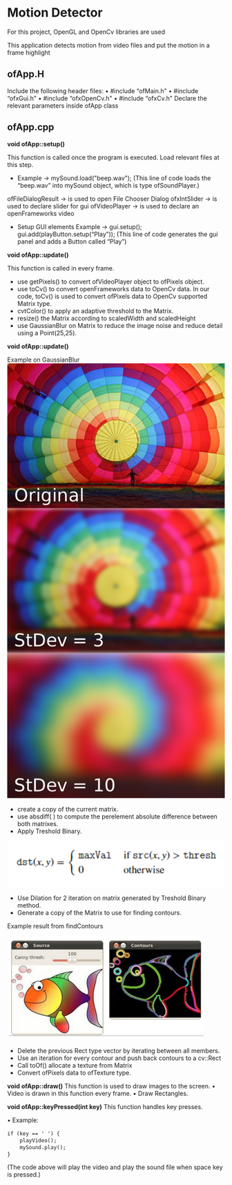 ﻿# Motion Detector

For this project, OpenGL and OpenCv libraries are used

This application detects motion from video files and put the motion in a frame highlight 

## ofApp.H
 Include the following header files: 
 • #include “ofMain.h" 
 • #include “ofxGui.h" 
 • #include “ofxOpenCv.h" 
 • #include “ofxCv.h" 
 Declare the relevant parameters inside ofApp class

## ofApp.cpp
**void ofApp::setup()**

This function is called once the program is executed. Load relevant files at this step. 

 -  Example -> mySound.load("beep.wav"); (This line of code loads the “beep.wav” into mySound object, which is type ofSoundPlayer.)

ofFileDialogResult -> is used to open File Chooser Dialog 
ofxIntSlider -> is used to declare slider for gui 
ofVideoPlayer -> is used to declare an openFrameworks video 

 - Setup GUI elements Example -> gui.setup(); gui.add(playButton.setup(“Play”)); (This line of code generates the gui panel and adds a Button called “Play”)

**void ofApp::update()**

This function is called in every frame.

 - use getPixels() to convert ofVideoPlayer object to ofPixels object.
 - use toCv() to convert openFrameworks data to OpenCv data. In our code, toCv() is used to convert ofPixels data to OpenCv supported Matrix type.
 - cvtColor() to apply an adaptive threshold to the Matrix.
 - resize() the Matrix according to scaledWidth and scaledHeight
 - use GaussianBlur on Matrix to reduce the image noise and reduce detail using a Point(25,25).

**void ofApp::update()**

Example on GaussianBlur
![alt text](https://github.com/berkeliboz/Motion-Detector/blob/master/images/1200px-Cappadocia_Gaussian_Blur.svg.png)

- create a copy of the current matrix. 
- use absdiff( ) to compute the perelement absolute difference between both matrixes.
- Apply Treshold Binary.

![alt text](https://github.com/berkeliboz/Motion-Detector/blob/master/images/Capture.PNG)

- Use Dilation for 2 iteration on matrix generated by Treshold Binary method. 
- Generate a copy of the Matrix to use for finding contours.


Example result from findContours

![alt text](https://github.com/berkeliboz/Motion-Detector/blob/master/images/Capture1.PNG)

- Delete the previous Rect type vector by iterating between all members. 
- Use an iteration for every contour and push back contours to a cv::Rect 
- Call toOf() allocate a texture from Matrix 
- Convert ofPixels data to ofTexture type.


**void ofApp::draw()** 
This function is used to draw images to the screen. 
	• Video is drawn in this function every frame. 
	• Draw Rectangles. 

**void ofApp::keyPressed(int key)** 
	This function handles key presses. 	
 
 • Example: 
	  	
	if (key == ' ') { 
		playVideo(); 
		mySound.play(); 
	} 

(The code above will play the video and play the sound file when space key is pressed.)
